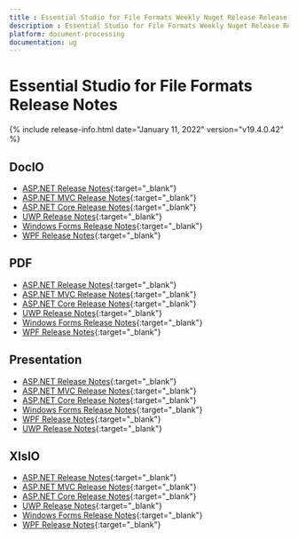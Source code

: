 ```yaml
---
title : Essential Studio for File Formats Weekly Nuget Release Release Notes  
description : Essential Studio for File Formats Weekly Nuget Release Release Notes  
platform: document-processing
documentation: ug
---
```


# Essential Studio for File Formats  Release Notes  

{% include release-info.html date="January 11, 2022" version="v19.4.0.42" %} 

## DocIO

* [ASP.NET Release Notes](/aspnet/release-notes/v19.4.0.42#docio){:target="_blank"}
* [ASP.NET MVC Release Notes](/aspnetmvc/release-notes/v19.4.0.42#docio){:target="_blank"}
* [ASP.NET Core Release Notes](/aspnet-core/release-notes/v19.4.0.42#docio){:target="_blank"}
* [UWP Release Notes](/uwp/release-notes/v19.4.0.42#docio){:target="_blank"}
* [Windows Forms Release Notes](/windowsforms/release-notes/v19.4.0.42#docio){:target="_blank"}
* [WPF Release Notes](/wpf/release-notes/v19.4.0.42#docio){:target="_blank"}


## PDF

* [ASP.NET Release Notes](/aspnet/release-notes/v19.4.0.42#pdf){:target="_blank"}
* [ASP.NET MVC Release Notes](/aspnetmvc/release-notes/v19.4.0.42#pdf){:target="_blank"}
* [ASP.NET Core Release Notes](/aspnet-core/release-notes/v19.4.0.42#pdf){:target="_blank"}
* [UWP Release Notes](/uwp/release-notes/v19.4.0.42#pdf){:target="_blank"}
* [Windows Forms Release Notes](/windowsforms/release-notes/v19.4.0.42#pdf){:target="_blank"}
* [WPF Release Notes](/wpf/release-notes/v19.4.0.42#pdf){:target="_blank"}


## Presentation

* [ASP.NET Release Notes](/aspnet/release-notes/v19.4.0.42#presentation){:target="_blank"}
* [ASP.NET MVC Release Notes](/aspnetmvc/release-notes/v19.4.0.42#presentation){:target="_blank"}
* [ASP.NET Core Release Notes](/aspnet-core/release-notes/v19.4.0.42#presentation){:target="_blank"}
* [Windows Forms Release Notes](/windowsforms/release-notes/v19.4.0.42#presentation){:target="_blank"}
* [WPF Release Notes](/wpf/release-notes/v19.4.0.42#presentation){:target="_blank"}
* [UWP Release Notes](/uwp/release-notes/v19.4.0.42#presentation){:target="_blank"}


## XlsIO

* [ASP.NET Release Notes](/aspnet/release-notes/v19.4.0.42#xlsio){:target="_blank"}
* [ASP.NET MVC Release Notes](/aspnetmvc/release-notes/v19.4.0.42#xlsio){:target="_blank"}
* [ASP.NET Core Release Notes](/aspnet-core/release-notes/v19.4.0.42#xlsio){:target="_blank"}
* [UWP Release Notes](/uwp/release-notes/v19.4.0.42#xlsio){:target="_blank"}
* [Windows Forms Release Notes](/windowsforms/release-notes/v19.4.0.42#xlsio){:target="_blank"}
* [WPF Release Notes](/wpf/release-notes/v19.4.0.42#xlsio){:target="_blank"}